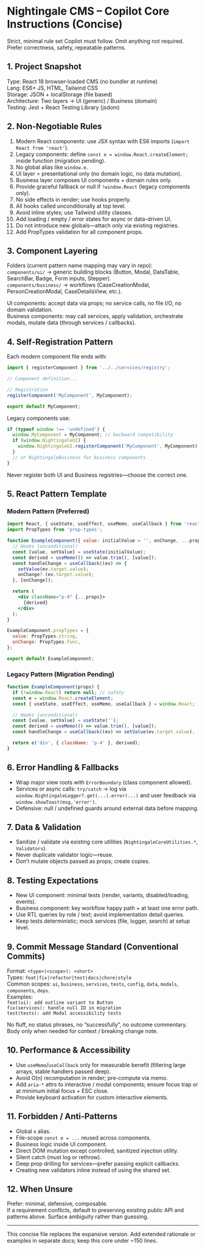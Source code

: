 # Nightingale CMS – Copilot Core Instructions (Concise)

Strict, minimal rule set Copilot must follow. Omit anything not required. Prefer correctness,
safety, repeatable patterns.

## 1. Project Snapshot

Type: React 18 browser‑loaded CMS (no bundler at runtime)  
Lang: ES6+ JS, HTML, Tailwind CSS  
Storage: JSON + localStorage (file based)  
Architecture: Two layers → UI (generic) / Business (domain)  
Testing: Jest + React Testing Library (jsdom)

## 2. Non‑Negotiable Rules

1. Modern React components: use JSX syntax with ES6 imports (`import React from 'react'`).
2. Legacy components: define `const e = window.React.createElement;` inside function (migration pending).
3. No global alias like `window.e`.
4. UI layer = presentational only (no domain logic, no data mutation).
5. Business layer composes UI components + domain rules only.
6. Provide graceful fallback or null if `!window.React` (legacy components only).
7. No side effects in render; use hooks properly.
8. All hooks called unconditionally at top level.
9. Avoid inline styles; use Tailwind utility classes.
10. Add loading / empty / error states for async or data-driven UI.
11. Do not introduce new globals—attach only via existing registries.
12. Add PropTypes validation for all component props.

## 3. Component Layering

Folders (current pattern name mapping may vary in repo):  
`components/ui/` → generic building blocks (Button, Modal, DataTable, SearchBar, Badge, Form inputs,
Stepper).  
`components/business/` → workflows (CaseCreationModal, PersonCreationModal, CaseDetailsView, etc.).

UI components: accept data via props; no service calls, no file I/O, no domain validation.  
Business components: may call services, apply validation, orchestrate modals, mutate data (through
services / callbacks).

## 4. Self‑Registration Pattern

Each modern component file ends with:

```jsx
import { registerComponent } from '../../services/registry';

// Component definition...

// Registration
registerComponent('MyComponent', MyComponent);

export default MyComponent;
```

Legacy components use:
```javascript
if (typeof window !== 'undefined') {
  window.MyComponent = MyComponent; // backward compatibility
  if (window.NightingaleUI) {
    window.NightingaleUI.registerComponent('MyComponent', MyComponent);
  }
  // or NightingaleBusiness for business components
}
```

Never register both UI and Business registries—choose the correct one.

## 5. React Pattern Template

### Modern Pattern (Preferred)
```jsx
import React, { useState, useEffect, useMemo, useCallback } from 'react';
import PropTypes from 'prop-types';

function ExampleComponent({ value: initialValue = '', onChange, ...props }) {
  // Hooks (unconditional)
  const [value, setValue] = useState(initialValue);
  const derived = useMemo(() => value.trim(), [value]);
  const handleChange = useCallback((ev) => {
    setValue(ev.target.value);
    onChange?.(ev.target.value);
  }, [onChange]);

  return (
    <div className="p-4" {...props}>
      {derived}
    </div>
  );
}

ExampleComponent.propTypes = {
  value: PropTypes.string,
  onChange: PropTypes.func,
};

export default ExampleComponent;
```

### Legacy Pattern (Migration Pending)
```javascript
function ExampleComponent(props) {
  if (!window.React) return null; // safety
  const e = window.React.createElement;
  const { useState, useEffect, useMemo, useCallback } = window.React;

  // Hooks (unconditional)
  const [value, setValue] = useState('');
  const derived = useMemo(() => value.trim(), [value]);
  const handleChange = useCallback((ev) => setValue(ev.target.value), []);

  return e('div', { className: 'p-4' }, derived);
}
```

## 6. Error Handling & Fallbacks

- Wrap major view roots with `ErrorBoundary` (class component allowed).
- Services or async calls: `try/catch` → log via `window.NightingaleLogger?.get(...).error(...)` and
  user feedback via `window.showToast(msg,'error')`.
- Defensive: null / undefined guards around external data before mapping.

## 7. Data & Validation

- Sanitize / validate via existing core utilities (`NightingaleCoreUtilities.*`, `Validators`).
- Never duplicate validator logic—reuse.
- Don’t mutate objects passed as props; create copies.

## 8. Testing Expectations

- New UI component: minimal tests (render, variants, disabled/loading, events).
- Business component: key workflow happy path + at least one error path.
- Use RTL queries by role / text; avoid implementation detail queries.
- Keep tests deterministic; mock services (file, logger, search) at setup level.

## 9. Commit Message Standard (Conventional Commits)

Format: `<type>(<scope>): <short>`  
Types: `feat|fix|refactor|test|docs|chore|style`  
Common scopes: `ui`, `business`, `services`, `tests`, `config`, `data`, `modals`, `components`,
`deps`.  
Examples:  
`feat(ui): add outline variant to Button`  
`fix(services): handle null ID in migration`  
`test(tests): add Modal accessibility tests`

No fluff, no status phrases, no “successfully”, no outcome commentary. Body only when needed for
context / breaking change note.

## 10. Performance & Accessibility

- Use `useMemo`/`useCallback` only for measurable benefit (filtering large arrays, stable handlers
  passed deep).
- Avoid O(n) recomputation in render; pre-compute via memo.
- Add `aria-*` attrs to interactive / modal components; ensure focus trap or at minimum initial
  focus + ESC close.
- Provide keyboard activation for custom interactive elements.

## 11. Forbidden / Anti‑Patterns

- Global `e` alias.
- File-scope `const e = ...` reused across components.
- Business logic inside UI component.
- Direct DOM mutation except controlled, sanitized injection utility.
- Silent catch (must log or rethrow).
- Deep prop drilling for services—prefer passing explicit callbacks.
- Creating new validators inline instead of using the shared set.

## 12. When Unsure

Prefer: minimal, defensive, composable.  
If a requirement conflicts, default to preserving existing public API and patterns above. Surface
ambiguity rather than guessing.

---

This concise file replaces the expansive version. Add extended rationale or examples in separate
docs; keep this core under ~150 lines.
